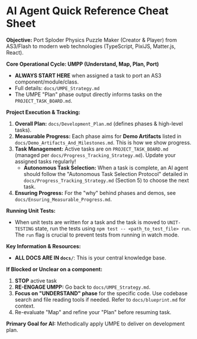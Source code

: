 # AI Agent Quick Reference Cheat Sheet

**Objective:** Port Sploder Physics Puzzle Maker (Creator & Player) from AS3/Flash to modern web technologies (TypeScript, PixiJS, Matter.js, React).

**Core Operational Cycle: UMPP (Understand, Map, Plan, Port)**
*   **ALWAYS START HERE** when assigned a task to port an AS3 component/module/class.
*   Full details: `docs/UMPE_Strategy.md`
*   The UMPE "Plan" phase output directly informs tasks on the `PROJECT_TASK_BOARD.md`.

**Project Execution & Tracking:**
1.  **Overall Plan:** `docs/Development_Plan.md` (defines phases & high-level tasks).
2.  **Measurable Progress:** Each phase aims for **Demo Artifacts** listed in `docs/Demo_Artifacts_And_Milestones.md`. This is how we show progress.
3.  **Task Management:** Active tasks are on `PROJECT_TASK_BOARD.md` (managed per `docs/Progress_Tracking_Strategy.md`). Update your assigned tasks regularly!
    *   **Autonomous Task Selection:** When a task is complete, an AI agent should follow the "Autonomous Task Selection Protocol" detailed in `docs/Progress_Tracking_Strategy.md` (Section 5) to choose the next task.
4.  **Ensuring Progress:** For the "why" behind phases and demos, see `docs/Ensuring_Measurable_Progress.md`.

**Running Unit Tests:**
*   When unit tests are written for a task and the task is moved to `UNIT-TESTING` state, run the tests using `npm test -- <path_to_test_file> run`. The `run` flag is crucial to prevent tests from running in watch mode.

**Key Information & Resources:**
*   **ALL DOCS ARE IN `docs/`**: This is your central knowledge base.

**If Blocked or Unclear on a component:**
1.  **STOP** active task
2.  **RE-ENGAGE UMPP:** Go back to `docs/UMPE_Strategy.md`.
3.  **Focus on "UNDERSTAND" phase** for the specific code. Use codebase search and file reading tools if needed. Refer to `docs/blueprint.md` for context.
4.  Re-evaluate "Map" and refine your "Plan" before resuming task.

**Primary Goal for AI:** Methodically apply UMPE to deliver on development plan.
